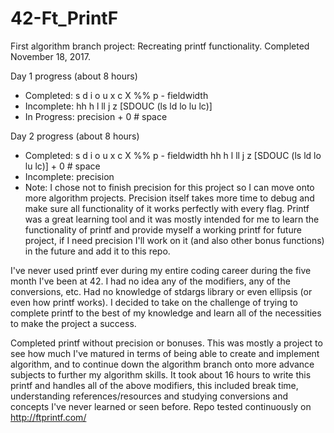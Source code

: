 # 42-Ft_PrintF
First algorithm branch project: Recreating printf functionality. Completed November 18, 2017.

Day 1 progress (about 8 hours)
- Completed: s d i o u x c X %% p - fieldwidth
- Incomplete: hh h l ll j z [SDOUC (ls ld lo lu lc)]
- In Progress: precision + 0 # space

Day 2 progress (about 8 hours)
- Completed: s d i o u x c X %% p - fieldwidth hh h l ll j z [SDOUC (ls ld lo lu lc)] + 0 # space
- Incomplete: precision
- Note: I chose not to finish precision for this project so I can move onto more algorithm projects. Precision itself takes more time to debug and make sure all functionality of it works perfectly with every flag. Printf was a great learning tool and it was mostly intended for me to learn the functionality of printf and provide myself a working printf for future project, if I need precision I'll work on it (and also other bonus functions) in the future and add it to this repo.

I've never used printf ever during my entire coding career during the five month I've been at 42. I had no idea any of the modifiers, any of the conversions, etc. Had no knowledge of stdargs library or even ellipsis (or even how printf works). I decided to take on the challenge of trying to complete printf to the best of my knowledge and learn all of the necessities to make the project a success.

Completed printf without precision or bonuses. This was mostly a project to see how much I've matured in terms of being able to create and implement algorithm, and to continue down the algorithm branch onto more advance subjects to further my algorithm skills. It took about 16 hours to write this printf and handles all of the above modifiers, this included break time, understanding references/resources and studying conversions and concepts I've never learned or seen before. Repo tested continuously on http://ftprintf.com/
